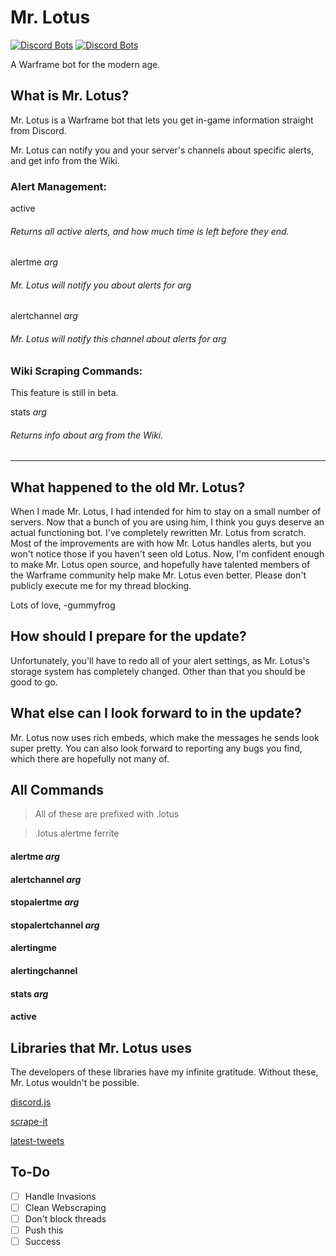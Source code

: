 # Mr. Lotus
[![Discord Bots](https://discordbots.org/api/widget/status/353333480979169283.svg?noavatar=true)](https://discordbots.org/bot/353333480979169283)
[![Discord Bots](https://discordbots.org/api/widget/servers/353333480979169283.svg?noavatar=true)](https://discordbots.org/bot/353333480979169283)

A Warframe bot for the modern age.


## What is Mr. Lotus?
Mr. Lotus is a Warframe bot that lets you get in-game information straight from Discord.

Mr. Lotus can notify you and your server's channels about specific alerts, and get info from the Wiki.

### Alert Management: 

active
###### Returns all active alerts, and how much time is left before they end.
  
  
alertme _arg_
###### Mr. Lotus will notify you about alerts for _arg_
  
  
alertchannel _arg_
###### Mr. Lotus will notify this channel about alerts for _arg_
  
### Wiki Scraping Commands:
This feature is still in beta.

stats _arg_
###### Returns info about _arg_ from the Wiki.

---
  
## What happened to the old Mr. Lotus?

When I made Mr. Lotus, I had intended for him to stay on a small number of servers. Now that a bunch of you are using him, I think you guys deserve an actual functioning bot. I've completely rewritten Mr. Lotus from scratch. 
Most of the improvements are with how Mr. Lotus handles alerts, but you won't notice those if you haven't seen old Lotus. 
Now, I'm confident enough to make Mr. Lotus open source, and hopefully have talented members of the Warframe community help make Mr. Lotus even better. Please don't publicly execute me for my thread blocking.

Lots of love,
-gummyfrog

## How should I prepare for the update?

Unfortunately, you'll have to redo all of your alert settings, as Mr. Lotus's storage system has completely changed.
Other than that you should be good to go.

## What else can I look forward to in the update?

Mr. Lotus now uses rich embeds, which make the messages he sends look super pretty.
You can also look forward to reporting any bugs you find, which there are hopefully not many of.


## All Commands

> All of these are prefixed with .lotus 

> .lotus alertme ferrite

#### alertme _arg_
#### alertchannel _arg_

#### stopalertme _arg_
#### stopalertchannel _arg_

#### alertingme
#### alertingchannel

#### stats _arg_
#### active


## Libraries that Mr. Lotus uses

The developers of these libraries have my infinite gratitude. Without these, Mr. Lotus wouldn't be possible.

[discord.js](https://github.com/hydrabolt/discord.js)

[scrape-it](https://github.com/IonicaBizau/scrape-it)

[latest-tweets](https://github.com/noffle/latest-tweets)

## To-Do

- [ ] Handle Invasions
- [ ] Clean Webscraping
- [ ] Don't block threads
- [ ] Push this
- [ ] Success

